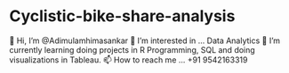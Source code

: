 # Cyclistic-bike-share-analysis

👋 Hi, I’m @Adimulamhimasankar
👀 I’m interested in ... Data Analytics
🌱 I’m currently learning doing projects in R Programming, SQL and doing visualizations in Tableau.
📫 How to reach me ... +91 9542163319

